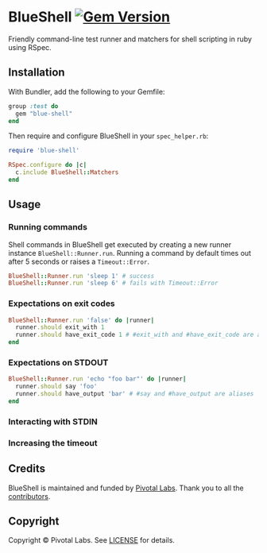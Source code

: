 # BlueShell [![Gem Version](https://badge.fury.io/rb/blue-shell.png)](http://badge.fury.io/rb/blue-shell)

Friendly command-line test runner and matchers for shell scripting in ruby using RSpec.

## Installation

With Bundler, add the following to your Gemfile:

```ruby
group :test do
  gem "blue-shell"
end
```

Then require and configure BlueShell in your `spec_helper.rb`:

```ruby
require 'blue-shell'

RSpec.configure do |c|
  c.include BlueShell::Matchers
end
```

## Usage

### Running commands

Shell commands in BlueShell get executed by creating a new runner instance `BlueShell::Runner.run`.
Running a command by default times out after 5 seconds or raises a `Timeout::Error`.

```ruby
BlueShell::Runner.run 'sleep 1' # success
BlueShell::Runner.run 'sleep 6' # fails with Timeout::Error
```

### Expectations on exit codes

```ruby
BlueShell::Runner.run 'false' do |runner|
  runner.should exit_with 1
  runner.should have_exit_code 1 # #exit_with and #have_exit_code are aliases
end
```

### Expectations on STDOUT

```ruby
BlueShell::Runner.run 'echo "foo bar"' do |runner|
  runner.should say 'foo'
  runner.should have_output 'bar' # #say and #have_output are aliases
end
```

### Interacting with STDIN

### Increasing the timeout

## Credits

BlueShell is maintained and funded by [Pivotal Labs](http://www.pivotallabs.com).
Thank you to all the [contributors](https://github.com/pivotal/blue-shell/contributors).

Copyright
---------
Copyright &copy; Pivotal Labs. See [LICENSE](https://raw.github.com/pivotal/blue-shell/master/LICENSE) for details.
